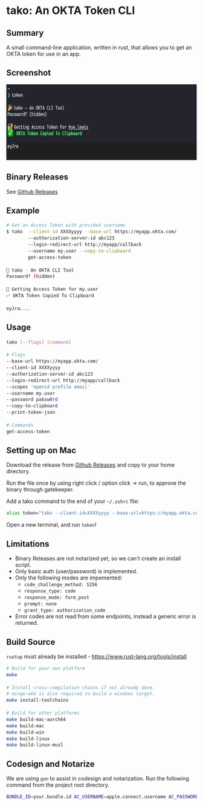 # tako: An OKTA Token CLI

## Summary
A small command-line application, written in rust, that allows you to get an OKTA token for use in an app.

## Screenshot
<img src="screenshot.png?raw=true" height="200">

## Binary Releases
See [Github Releases](https://github.com/TechInSite/okta-token-cli/releases)

## Example
```bash
# Get an Access Token with provided username
$ tako  --client-id XXXXyyyy --base-url https://myapp.okta.com/ 
        --authorization-server-id abc123
        --login-redirect-url http://myapp/callback 
        --username my.user --copy-to-clipboard
        get-access-token

🎉 tako - An OKTA CLI Tool
Password? (hidden) 

🔐 Getting Access Token for my.user
✅ OKTA Token Copied To Clipboard

eyJra....
```

## Usage
```bash
tako [--flags] [command]

# Flags
--base-url https://myapp.okta.com/
--client-id XXXXyyyy
--authorization-server-id abc123
--login-redirect-url http://myapp/callback
--scopes 'openid profile email'
--username my.user
--password pa$sw0rd
--copy-to-clipboard
--print-token-json

# Commands
get-access-token
```

## Setting up on Mac
Download the release from [Github Releases](https://github.com/TechInSite/okta-token-cli/releases) and copy to your home directory.

Run the file once by using right click / option click -> run, to approve the binary through gatekeeper.

Add a tako command to the end of your `~/.zshrc` file:
```bash
alias token="tako --client-id=XXXXyyyy --base-url=https://myapp.okta.com/ --login-redirect-url=http://myapp/callback --scopes='openid profile email groups' --username=my.user --copy-to-clipboard get-access-token"
```

Open a new terminal, and run `token`!

## Limitations
- Binary Releases are not notarized yet, so we can't create an install script.
- Only basic auth (user/password) is implemented.
- Only the following modes are impemented:
  - `code_challenge_method: S256` 
  - `response_type: code`
  - `response_mode: form_post`
  - `prompt: none`
  - `grant_type: authorization_code`
- Error codes are not read from some endpoints, instead a generic error is returned.

## Build Source
`rustup` must already be installed - https://www.rust-lang.org/tools/install

```bash
# Build for your own platform
make

# Install cross-compilation chains if not already done.
# mingw-w64 is also required to build a windows target.
make install-toolchains 

# Build for other platforms
make build-mac-aarch64
make build-mac
make build-win
make build-linux
make build-linux-musl
```

## Codesign and Notarize
We are using `gon` to assist in codesign and notarization. Run the following command from the project root directory. 

```bash
BUNDLE_ID=your.bundle.id AC_USERNAME=apple.connect.username AC_PASSWORD=app.specific.password gon gon_config.json
```

